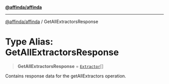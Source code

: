 [**@affinda/affinda**](../README.md)

***

[@affinda/affinda](../globals.md) / GetAllExtractorsResponse

# Type Alias: GetAllExtractorsResponse

> **GetAllExtractorsResponse** = [`Extractor`](../interfaces/Extractor.md)[]

Contains response data for the getAllExtractors operation.
